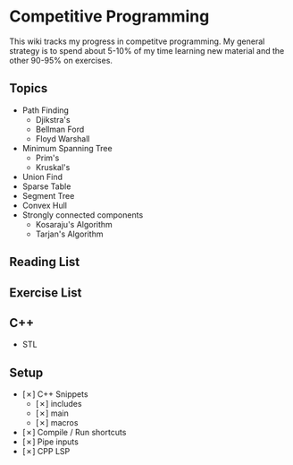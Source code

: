 # Competitive Programming

This wiki tracks my progress in competitve programming.
My general strategy is to spend about 5-10% of my time learning new material and the other 90-95% on exercises.

## Topics
* Path Finding
    * Djikstra's
    * Bellman Ford
    * Floyd Warshall
* Minimum Spanning Tree
    * Prim's
    * Kruskal's
* Union Find
* Sparse Table
* Segment Tree
* Convex Hull
* Strongly connected components
    * Kosaraju's Algorithm
    * Tarjan's Algorithm

## Reading List

## Exercise List

## C++
* STL

## Setup
* [✗] C++ Snippets
    * [✗] includes
    * [✗] main
    * [✗] macros
* [✗] Compile / Run shortcuts  
* [✗] Pipe inputs
* [✗] CPP LSP

